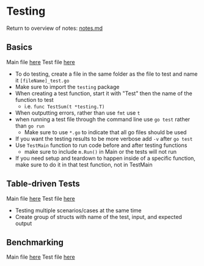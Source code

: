 # Testing
Return to overview of notes: [notes.md](../notes.md)

## Basics
Main file [here](basics/begin/main.go)
Test file [here](basics/begin/main_test.go)

- To do testing, create a file in the same folder as the file to test and name it `[fileName]_test.go`
- Make sure to import the `testing` package
- When creating a test function, start it with "Test" then the name of the function to test
  - i.e. `func TestSum(t *testing.T)`
- When outputting errors, rather than use `fmt` use `t`
- when running a test file through the command line use `go test` rather than `go run`
  - Make sure to use `*.go` to indicate that all go files should be used
- If you want the testing results to be more verbose add `-v` after `go test`
- Use `TestMain` function to run code before and after testing functions
  - make sure to include `m.Run()` in Main or the tests will not run
- If you need setup and teardown to happen inside of a specific function, make sure to do it in that test function, not in TestMain

## Table-driven Tests
Main file [here](table-driven/begin/main.go)
Test file [here](table-driven/begin/main_test.go)

- Testing multiple scenarios/cases at the same time
- Create group of structs with name of the test, input, and expected output

## Benchmarking
Main file [here](benchmarks/begin/main.go)
Test file [here](benchmarks/begin/main_test.go)